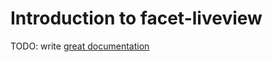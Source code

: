 # Introduction to facet-liveview

TODO: write [great documentation](http://jacobian.org/writing/great-documentation/what-to-write/)

